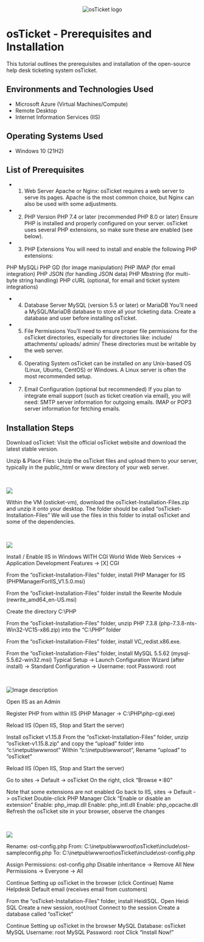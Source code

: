 <p align="center">
<img src="https://i.imgur.com/Clzj7Xs.png" alt="osTicket logo"/>
</p>

<h1>osTicket - Prerequisites and Installation</h1>
This tutorial outlines the prerequisites and installation of the open-source help desk ticketing system osTicket.<br />



<h2>Environments and Technologies Used</h2>

- Microsoft Azure (Virtual Machines/Compute)
- Remote Desktop
- Internet Information Services (IIS)

<h2>Operating Systems Used </h2>

- Windows 10</b> (21H2)

<h2>List of Prerequisites</h2>

- 1. Web Server
Apache or Nginx: osTicket requires a web server to serve its pages. Apache is the most common choice, but Nginx can also be used with some adjustments.

- 2. PHP Version
PHP 7.4 or later (recommended PHP 8.0 or later)
Ensure PHP is installed and properly configured on your server.
osTicket uses several PHP extensions, so make sure these are enabled (see below).

- 3. PHP Extensions
You will need to install and enable the following PHP extensions:

PHP MySQLi
PHP GD (for image manipulation)
PHP IMAP (for email integration)
PHP JSON (for handling JSON data)
PHP Mbstring (for multi-byte string handling)
PHP cURL (optional, for email and ticket system integrations)

- 4. Database Server
MySQL (version 5.5 or later) or MariaDB
You’ll need a MySQL/MariaDB database to store all your ticketing data.
Create a database and user before installing osTicket.

- 5. File Permissions
You’ll need to ensure proper file permissions for the osTicket directories, especially for directories like:
include/
attachments/
uploads/
admin/
These directories must be writable by the web server.

- 6. Operating System
osTicket can be installed on any Unix-based OS (Linux, Ubuntu, CentOS) or Windows. A Linux server is often the most recommended setup.

- 7. Email Configuration (optional but recommended)
If you plan to integrate email support (such as ticket creation via email), you will need:
SMTP server information for outgoing emails.
IMAP or POP3 server information for fetching emails.

<h2>Installation Steps</h2>

<p>
Download osTicket:
Visit the official osTicket website and download the latest stable version.

Unzip & Place Files:
Unzip the osTicket files and upload them to your server, typically in the public_html or www directory of your web server.
</p>
<br />

<p>
<img src="https://i.imgur.com/boaNJwx.png"/>
</p>
<p>
Within the VM (osticket-vm), download the osTicket-Installation-Files.zip and unzip it onto your desktop. The folder should be called “osTicket-Installation-Files”
We will use the files in this folder to install osTicket and some of the dependencies.

</p>
<br />

<p>
<img src="https://i.imgur.com/nThtG7R.jpeg"/>
</p>
<p>
Install / Enable IIS in Windows WITH CGI
World Wide Web Services -> Application Development Features -> [X] CGI

From the “osTicket-Installation-Files” folder, install PHP Manager for IIS (PHPManagerForIIS_V1.5.0.msi)

From the “osTicket-Installation-Files” folder install the Rewrite Module (rewrite_amd64_en-US.msi)

Create the directory C:\PHP

From the “osTicket-Installation-Files” folder, unzip PHP 7.3.8 (php-7.3.8-nts-Win32-VC15-x86.zip) into the “C:\PHP” folder

From the “osTicket-Installation-Files” folder, install VC_redist.x86.exe.

From the “osTicket-Installation-Files” folder, install MySQL 5.5.62 (mysql-5.5.62-win32.msi)
Typical Setup ->
Launch Configuration Wizard (after install) ->
Standard Configuration ->
Username: root
Password: root

</p>
<br />

<p>


  <img src="https://i.imgur.com/ZDH6791.jpeg" alt="Image description"/>



</p>
<p>

Open IIS as an Admin

Register PHP from within IIS (PHP Manager -> C:\PHP\php-cgi.exe)

Reload IIS (Open IIS, Stop and Start the server)

Install osTicket v1.15.8
From the “osTicket-Installation-Files” folder, unzip “osTicket-v1.15.8.zip” and copy the “upload” folder into “c:\inetpub\wwwroot”
Within “c:\inetpub\wwwroot”, Rename “upload” to “osTicket”

Reload IIS (Open IIS, Stop and Start the server)

Go to sites -> Default -> osTicket
On the right, click “Browse *:80”

Note that some extensions are not enabled
Go back to IIS, sites -> Default -> osTicket
Double-click PHP Manager
Click “Enable or disable an extension”
Enable: php_imap.dll
Enable: php_intl.dll
Enable: php_opcache.dll
Refresh the osTicket site in your browser, observe the changes

</p>
<br />

<p>
<img src="https://i.imgur.com/nThtG7R.jpeg"/>
</p>
<p>
Rename: ost-config.php
From: C:\inetpub\wwwroot\osTicket\include\ost-sampleconfig.php
To: C:\inetpub\wwwroot\osTicket\include\ost-config.php

Assign Permissions: ost-config.php
Disable inheritance -> Remove All
New Permissions -> Everyone -> All

Continue Setting up osTicket in the browser (click Continue)
Name Helpdesk
Default email (receives email from customers)

From the “osTicket-Installation-Files” folder, install HeidiSQL.
Open Heidi SQL
Create a new session, root/root
Connect to the session
Create a database called “osTicket”

Continue Setting up osTicket in the browser
MySQL Database: osTicket
MySQL Username: root
MySQL Password: root
Click “Install Now!”

</p>
<br />
